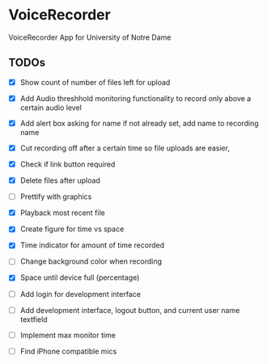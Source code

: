 # VoiceRecorder
VoiceRecorder App for University of Notre Dame

## TODOs
- [x]  Show count of number of files left for upload
- [x]  Add Audio threshhold monitoring functionality to record only above a certain audio level
- [x]  Add alert box asking for name if not already set, add name to recording name
- [x]  Cut recording off after a certain time so file uploads are easier, 
- [x]  Check if link button required
- [x]  Delete files after upload
- [ ]  Prettify with graphics
- [x]  Playback most recent file
- [x]  Create figure for time vs space
- [x]  Time indicator for amount of time recorded
- [ ]  Change background color when recording
- [x]  Space until device full (percentage)
- [ ]  Add login for development interface
- [ ]  Add development interface, logout button, and current user name textfield
- [ ]  Implement max monitor time
- [ ]  Find iPhone compatible mics








